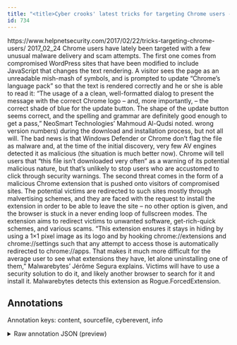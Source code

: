 ```yaml
---
title: "<title>Cyber crooks' latest tricks for targeting Chrome users - Help Net Security</title>"
id: 734
---
```


<title>Cyber crooks' latest tricks for targeting Chrome users - Help Net Security</title>
<source> https://www.helpnetsecurity.com/2017/02/22/tricks-targeting-chrome-users/ </source>
<date> 2017_02_24 </date>
<text>
Chrome users have lately been targeted with a few unusual malware delivery and scam attempts.
The first one comes from compromised WordPress sites that have been modified to include JavaScript that changes the text rendering.
A visitor sees the page as an unreadable mish-mash of symbols, and is prompted to update “Chrome’s language pack” so that the text is rendered correctly and he or she is able to read it:
“The usage of a a clean, well-formatted dialog to present the message with the correct Chrome logo – and, more importantly, – the correct shade of blue for the update button.
The shape of the update button seems correct, and the spelling and grammar are definitely good enough to get a pass,” NeoSmart Technologies’ Mahmoud Al-Qudsi noted.
wrong version numbers) during the download and installation process, but not all will.
The bad news is that Windows Defender or Chrome don’t flag the file as malware and, at the time of the initial discovery, very few AV engines detected it as malicious (the situation is much better now).
Chrome will tell users that “this file isn’t downloaded very often” as a warning of its potential malicious nature, but that’s unlikely to stop users who are accustomed to click through security warnings.
The second threat comes in the form of a malicious Chrome extension that is pushed onto visitors of compromised sites.
The potential victims are redirected to such sites mostly through malvertising schemes, and they are faced with the request to install the extension in order to be able to leave the site – no other option is given, and the browser is stuck in a never ending loop of fullscreen modes.
The extension aims to redirect victims to unwanted software, get-rich-quick schemes, and various scams.
“This extension ensures it stays in hiding by using a 1×1 pixel image as its logo and by hooking chrome://extensions and chrome://settings such that any attempt to access those is automatically redirected to chrome://apps.
That makes it much more difficult for the average user to see what extensions they have, let alone uninstalling one of them,” Malwarebytes’ Jérôme Segura explains.
Victims will have to use a security solution to do it, and likely another browser to search for it and install it.
Malwarebytes detects this extension as Rogue.ForcedExtension.
</text>



## Annotations

Annotation keys: content, sourcefile, cyberevent, info

<details>
<summary>Raw annotation JSON (preview)</summary>

```json
{
  "content": "Chrome users have lately been targeted with a few unusual malware delivery and scam attempts. The first one comes from compromised WordPress sites that have been modified to include JavaScript that changes the text rendering. A visitor sees the page as an unreadable mish-mash of symbols, and is prompted to update \u201cChrome\u2019s language pack\u201d so that the text is rendered correctly and he or she is able to read it: \u201cThe usage of a a clean, well-formatted dialog to present the message with the correct Chrome logo \u2013 and, more importantly, \u2013 the correct shade of blue for the update button. The shape of the update button seems correct, and the spelling and grammar are definitely good enough to get a pass,\u201d NeoSmart Technologies\u2019 Mahmoud Al-Qudsi noted. wrong version numbers) during the download and installation process, but not all will. The bad news is that Windows Defender or Chrome don\u2019t flag the file as malware and, at the time of the initial discovery, very few AV engines detected it as malicious (the situation is much better now). Chrome will tell users that \u201cthis file isn\u2019t downloaded very often\u201d as a warning of its potential malicious nature, but that\u2019s unlikely to stop users who are accustomed to click through security warnings. The second threat comes in the form of a malicious Chrome extension that is pushed onto visitors of compromised sites. The potential victims are redirected to such sites mostly through malvertising schemes, and they are faced with the request to install the extension in order to be able to leave the site \u2013 no other option is given, and the browser is stuck in a never ending loop of fullscreen modes. The extension aims to redirect victims to unwanted software, get-rich-quick schemes, and various scams. \u201cThis extension ensures it stays in hiding by using a 1\u00d71 pixel image as its logo and by hooking chrome://extensions and chrome://settings such that any attempt to access those is automatically redirected to chrome://apps. That makes it much more difficult for the average user to see what extensions they have, let alone uninstalling one of them,\u201d Malwarebytes\u2019 J\u00e9r\u00f4me Segura explains. Victims will have to use a security solution to do it, and likely another browser to search for it and install it. Malwarebytes detects this extension as Rogue.ForcedExtension",
  "sourcefile": "734.txt",
  "cyberevent": {
    "hopper": [
      {
        "index": 0,
        "relation": "Same",
        "events": [
          {
            "index": "E2",
            "type": "Attack",
            "realis": "Generic",
            "nugget": {
              "startOffset": 108,
              "index": "T5",
              "endOffset": 118,
              "text": "comes from"
            },
            "argument": [
              {
                "index": "T4",
                "text": "WordPress sites",
                "endOffset": 146,
                "role": {
                  "type": "Trusted-Entity"
                },
                "startOffset": 131,
                "type": "Website"
              }
            ],
            "subtype": "Phishing"
          },
          {
            "index": "E3",
            "type": "Attack",
            "realis": "Generic",
            "nugget": {
              "startOffset": 152,
              "index": "T6",
              "endOffset": 170,
              "text": "have been modified"
            },
            "argument": [
              {
                "index": "T7",
                "text": "JavaScript that changes the text rendering",
                "endOffset": 224,
                "role": {
                  "CAPEC-Meta": "File Manipulation",
                  "type": "Attack-Pattern",
                  "confidence": 0.9028869867324829
                },
                "startOffset": 182,
                "type": "Capabilities"
              }
            ],
            "su
```
</details>
